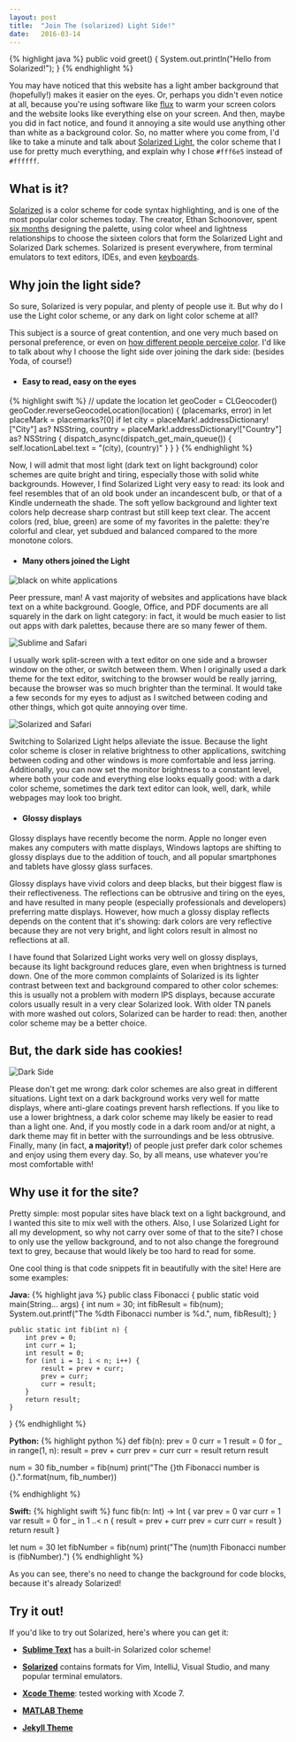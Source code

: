 ```yaml
---
layout: post
title:  "Join The (solarized) Light Side!"
date:   2016-03-14
---
```


{% highlight java %}
public void greet() {
    System.out.println("Hello from Solarized!");
}
{% endhighlight %}

You may have noticed that this website has a light amber background that (hopefully!) makes it easier on the eyes. Or, perhaps you didn't even notice at all, because you're using software like [flux][flux] to warm your screen colors and the website looks like everything else on your screen. And then, maybe you did in fact notice, and found it annoying a site would use anything other than white as a background color. So, no matter where you come from, I'd like to take a minute and talk about [Solarized Light][solarized], the color scheme that I use for pretty much everything, and explain why I chose `#fff6e5` instead of `#ffffff`.

## What is it?

[Solarized][solarized] is a color scheme for code syntax highlighting, and is one of the most popular color schemes today. The creator, Ethan Schoonover, spent [six months][newsarticle] designing the palette, using color wheel and lightness relationships to choose the sixteen colors that form the Solarized Light and Solarized Dark schemes. Solarized is present everywhere, from terminal emulators to text editors, IDEs, and even [keyboards][keyboard].

## Why join the light side?

So sure, Solarized is very popular, and plenty of people use it. But why do I use the Light color scheme, or any dark on light color scheme at all? 

This subject is a source of great contention, and one very much based on personal preference, or even on [how different people perceive color][stackoverflow]. I'd like to talk about why I choose the light side over joining the dark side: (besides Yoda, of course!)

* #### Easy to read, easy on the eyes

{% highlight swift %}
// update the location
let geoCoder = CLGeocoder()
geoCoder.reverseGeocodeLocation(location) { (placemarks, error) in
    let placeMark = placemarks?[0]
    if let city = placeMark!.addressDictionary!["City"] as? NSString,
        country = placeMark!.addressDictionary!["Country"] as? NSString {
            dispatch_async(dispatch_get_main_queue()) {
                self.locationLabel.text = "\(city), \(country)"
            }
    }
}
{% endhighlight %}

Now, I will admit that most light (dark text on light background) color schemes are quite bright and tiring, especially those with solid white backgrounds. However, I find Solarized Light very easy to read: its look and feel resembles that of an old book under an incandescent bulb, or that of a Kindle underneath the shade. The soft yellow background and lighter text colors help decrease sharp contrast but still keep text clear. The accent colors (red, blue, green) are some of my favorites in the palette: they're colorful and clear, yet subdued and balanced compared to the more monotone colors.

* #### Many others joined the Light

![black on white applications](/assets/blackonwhitewindows.png)

Peer pressure, man! A vast majority of websites and applications have black text on a white background. Google, Office, and PDF documents are all squarely in the dark on light category: in fact, it would be much easier to list out apps with dark palettes, because there are so many fewer of them. 

![Sublime and Safari](/assets/darkandbright.png)

I usually work split-screen with a text editor on one side and a browser window on the other, or switch between them. When I originally used a dark theme for the text editor, switching to the browser would be really jarring, because the browser was so much brighter than the terminal. It would take a few seconds for my eyes to adjust as I switched between coding and other things, which got quite annoying over time.

![Solarized and Safari](/assets/solarizedandwhite.png)

Switching to Solarized Light helps alleviate the issue. Because the light color scheme is closer in relative brightness to other applications, switching between coding and other windows is more comfortable and less jarring. Additionally, you can now set the monitor brightness to a constant level, where both your code and everything else looks equally good: with a dark color scheme, sometimes the dark text editor can look, well, dark, while webpages may look too bright.

* #### Glossy displays

Glossy displays have recently become the norm. Apple no longer even makes any computers with matte displays, Windows laptops are shifting to glossy displays due to the addition of touch, and all popular smartphones and tablets have glossy glass surfaces.

Glossy displays have vivid colors and deep blacks, but their biggest flaw is their reflectiveness. The reflections can be obtrusive and tiring on the eyes, and have resulted in many people (especially professionals and developers) preferring matte displays. However, how much a glossy display reflects depends on the content that it's showing: dark colors are very reflective because they are not very bright, and light colors result in almost no reflections at all. 

I have found that Solarized Light works very well on glossy displays, because its light background reduces glare, even when brightness is turned down. One of the more common complaints of Solarized is its lighter contrast between text and background compared to other color schemes: this is usually not a problem with modern IPS displays, because accurate colors usually result in a very clear Solarized look. With older TN panels with more washed out colors, Solarized can be harder to read: then, another color scheme may be a better choice.

## But, the dark side has cookies!

![Dark Side](/assets/darkside.jpg)

Please don't get me wrong: dark color schemes are also great in different situations. Light text on a dark background works very well for matte displays, where anti-glare coatings prevent harsh reflections. If you like to use a lower brightness, a dark color scheme may likely be easier to read than a light one. And, if you mostly code in a dark room and/or at night, a dark theme may fit in better with the surroundings and be less obtrusive. Finally, many (in fact, **a majority!**) of people just prefer dark color schemes and enjoy using them every day. So, by all means, use whatever you're most comfortable with!

## Why use it for the site?

Pretty simple: most popular sites have black text on a light background, and I wanted this site to mix well with the others. Also, I use Solarized Light for all my development, so why not carry over some of that to the site? I chose to only use the yellow background, and to not also change the foreground text to grey, because that would likely be too hard to read for some.

One cool thing is that code snippets fit in beautifully with the site! Here are some examples:

**Java:**
{% highlight java %}
public class Fibonacci {
    public static void main(String... args) {
        int num = 30;
        int fibResult = fib(num);
        System.out.printf("The %dth Fibonacci number is %d.", num, fibResult);
    }

    public static int fib(int n) {
        int prev = 0;
        int curr = 1;
        int result = 0;
        for (int i = 1; i < n; i++) {
            result = prev + curr;
            prev = curr;
            curr = result;
        }
        return result;
    }
}
{% endhighlight %}

**Python:**
{% highlight python %}
def fib(n):
    prev = 0
    curr = 1
    result = 0
    for _ in range(1, n):
        result = prev + curr
        prev = curr
        curr = result
    return result

num = 30
fib_number = fib(num)
print("The {}th Fibonacci number is {}.".format(num, fib_number))

{% endhighlight %}

**Swift:**
{% highlight swift %}
func fib(n: Int) -> Int {
    var prev = 0
    var curr = 1
    var result = 0
    for _ in 1 ..< n {
        result = prev + curr
        prev = curr
        curr = result
    }
    return result
}

let num = 30
let fibNumber = fib(num)
print("The \(num)th Fibonacci number is \(fibNumber).")
{% endhighlight %}

As you can see, there's no need to change the background for code blocks, because it's already Solarized!

## Try it out!

If you'd like to try out Solarized, here's where you can get it:

* **[Sublime Text][sublime]** has a built-in Solarized color scheme!

* **[Solarized][solarized]** contains formats for Vim, IntelliJ, Visual Studio, and many popular terminal emulators.

* **[Xcode Theme][xcode]**: tested working with Xcode 7.

* **[MATLAB Theme][matlab]**

* **[Jekyll Theme][jekyll]**

[solarized]: http://ethanschoonover.com/solarized
[flux]: https://justgetflux.com
[newsarticle]: http://observer.com/2015/02/meet-the-man-behind-solarized-the-most-important-color-scheme-in-computer-history/
[keyboard]: https://nyoobserver.files.wordpress.com/2014/12/screen-shot-2014-12-17-at-10-26-35-pm.png
[stackoverflow]: http://graphicdesign.stackexchange.com/questions/15142/which-is-easier-on-the-eyes-dark-on-light-or-light-on-dark
[sublime]: https://gist.github.com/qguv/7936275
[xcode]: https://github.com/stackia/solarized-xcode
[matlab]: https://github.com/Chrismarsh/matlab-solarized
[jekyll]: https://gist.github.com/qguv/7936275
